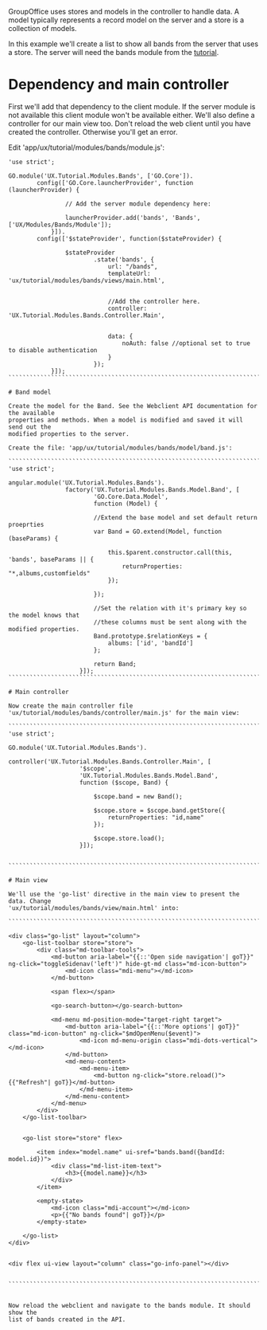 GroupOffice uses stores and models in the controller to handle data. A model 
typically represents a record model on the server and a store is a collection of 
models.

In this example we'll create a list to show all bands from the server that uses 
a store. The server will need the bands module from the [tutorial](http://intermesh.io/index.php/REST_API/Create_a_module/Folders_and_files).


# Dependency and main controller
First we'll add that dependency to the client module. If the server module is 
not available this client module won't be available either. We'll also define
a controller for our main view too. Don't reload the web client until you have
created the controller. Otherwise you'll get an error.

Edit 'app/ux/tutorial/modules/bands/module.js':
````````````````````````````````````````````````````````````````````````````````
'use strict';

GO.module('UX.Tutorial.Modules.Bands', ['GO.Core']).
		config(['GO.Core.launcherProvider', function (launcherProvider) {		
				
				// Add the server module dependency here:
				
				launcherProvider.add('bands', 'Bands', ['UX/Modules/Bands/Module']);
			}]).
		config(['$stateProvider', function($stateProvider) {

				$stateProvider
						.state('bands', {
							url: "/bands",
							templateUrl: 'ux/tutorial/modules/bands/views/main.html',


							//Add the controller here.
							controller: 'UX.Tutorial.Modules.Bands.Controller.Main',


							data: {
								noAuth: false //optional set to true to disable authentication
							}
						});
			}]);
```````````````````````````````````````````````````````````````````````````````

# Band model

Create the model for the Band. See the Webclient API documentation for the available
properties and methods. When a model is modified and saved it will send out the
modified properties to the server.

Create the file: 'app/ux/tutorial/modules/bands/model/band.js':

```````````````````````````````````````````````````````````````````````````````
'use strict';

angular.module('UX.Tutorial.Modules.Bands').
				factory('UX.Tutorial.Modules.Bands.Model.Band', [
						'GO.Core.Data.Model', 
						function (Model) {
						
						//Extend the base model and set default return proeprties
						var Band = GO.extend(Model, function (baseParams) {
														
							this.$parent.constructor.call(this, 'bands', baseParams || {
								returnProperties: "*,albums,customfields"
							});

						});

						//Set the relation with it's primary key so the model knows that 
						//these columns must be sent along with the modified properties.
						Band.prototype.$relationKeys = {
							albums: ['id', 'bandId']
						};

						return Band;
					}]);
```````````````````````````````````````````````````````````````````````````````

# Main controller

Now create the main controller file 
'ux/tutorial/modules/bands/controller/main.js' for the main view:

```````````````````````````````````````````````````````````````````````````````
'use strict';

GO.module('UX.Tutorial.Modules.Bands').
				controller('UX.Tutorial.Modules.Bands.Controller.Main', [
					'$scope',
					'UX.Tutorial.Modules.Bands.Model.Band',
					function ($scope, Band) {

						$scope.band = new Band();

						$scope.store = $scope.band.getStore({
							returnProperties: "id,name"
						});

						$scope.store.load();
					}]);


```````````````````````````````````````````````````````````````````````````````

# Main view

We'll use the 'go-list' directive in the main view to present the data. Change 
'ux/tutorial/modules/bands/view/main.html' into:

```````````````````````````````````````````````````````````````````````````````

<div class="go-list" layout="column">
	<go-list-toolbar store="store">
		<div class="md-toolbar-tools">
			<md-button aria-label="{{::'Open side navigation'| goT}}" ng-click="toggleSidenav('left')" hide-gt-md class="md-icon-button">
				<md-icon class="mdi-menu"></md-icon>
			</md-button>

			<span flex></span>

			<go-search-button></go-search-button>

			<md-menu md-position-mode="target-right target">
				<md-button aria-label="{{::'More options'| goT}}" class="md-icon-button" ng-click="$mdOpenMenu($event)">
					<md-icon md-menu-origin class="mdi-dots-vertical"></md-icon>
				</md-button>
				<md-menu-content>
					<md-menu-item>
						<md-button ng-click="store.reload()">{{"Refresh"| goT}}</md-button>
					</md-menu-item>
				</md-menu-content>
			</md-menu>
		</div>			
	</go-list-toolbar>


	<go-list store="store" flex>

		<item index="model.name" ui-sref="bands.band({bandId: model.id})">
			<div class="md-list-item-text">
				<h3>{{model.name}}</h3>
			</div>
		</item>

		<empty-state>
			<md-icon class="mdi-account"></md-icon>
			<p>{{"No bands found"| goT}}</p>
		</empty-state>

	</go-list>
</div>


<div flex ui-view layout="column" class="go-info-panel"></div>


```````````````````````````````````````````````````````````````````````````````


Now reload the webclient and navigate to the bands module. It should show the 
list of bands created in the API.